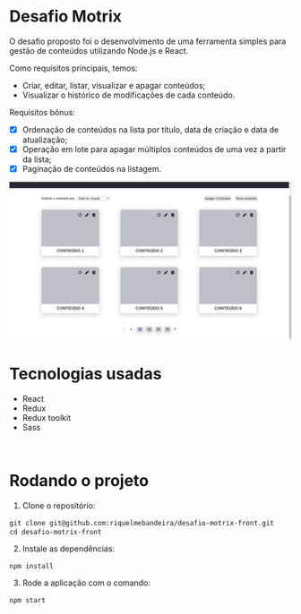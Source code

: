 # Desafio Motrix

O desafio proposto foi o desenvolvimento de uma ferramenta simples para gestão de conteúdos
utilizando Node.js e React.

Como requisitos principais, temos:
- Criar, editar, listar, visualizar e apagar conteúdos;
- Visualizar o histórico de modificações de cada conteúdo.

Requisitos bônus:
- [x] Ordenação de conteúdos na lista por título, data de criação e data de atualização;
- [x] Operação em lote para apagar múltiplos conteúdos de uma vez a partir da lista;
- [x] Paginação de conteúdos na listagem.

![Preview da aplicação](preview.png)

# Tecnologias usadas

* React
* Redux
* Redux toolkit
* Sass

<br>

# Rodando o projeto

  1. Clone o repositório:
  ```
  git clone git@github.com:riquelmebandeira/desafio-motrix-front.git
  cd desafio-motrix-front
  ```

  2. Instale as dependências:
  ```
  npm install
  ```

  3. Rode a aplicação com o comando:
  ```
  npm start
  ```
